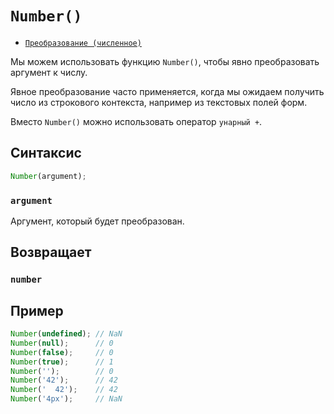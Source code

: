 # `Number()`

- [`Преобразование (численное)`](<../ТЕОРИЯ/Преобразование (численное).md>)

Мы можем использовать функцию `Number()`, чтобы явно преобразовать аргумент к числу.

Явное преобразование часто применяется, когда мы ожидаем получить число из строкового контекста, например из текстовых полей форм.

Вместо `Number()` можно использовать оператор `унарный +`.

## Синтаксис

```js
Number(argument);
```

### `argument`

Аргумент, который будет преобразован.

## Возвращает

### `number`

## Пример

```js
Number(undefined); // NaN
Number(null);      // 0
Number(false);     // 0
Number(true);      // 1
Number('');        // 0
Number('42');      // 42
Number('  42');    // 42
Number('4px');     // NaN
```
